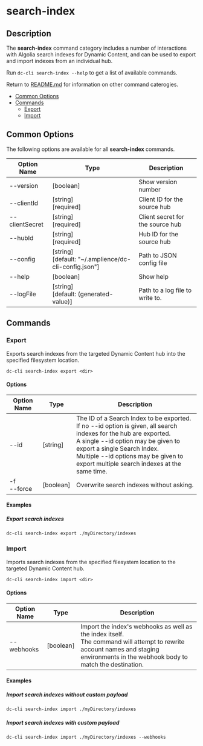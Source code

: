 # search-index

## Description

The **search-index** command category includes a number of interactions with Algolia search indexes for Dynamic Content, and can be used to export and import indexes from an individual hub.

Run `dc-cli search-index --help` to get a list of available commands.

Return to [README.md](../README.md) for information on other command caterogies.

<!-- MarkdownTOC levels="2,3" autolink="true" -->

- [Common Options](#common-options)
- [Commands](#commands)
  - [Export](#export)
  - [Import](#import)

<!-- /MarkdownTOC -->

## Common Options

The following options are available for all **search-index** commands.

| Option Name    | Type                                                       | Description                      |
| -------------- | ---------------------------------------------------------- | -------------------------------- |
| --version      | [boolean]                                                  | Show version number              |
| --clientId     | [string]<br />[required]                                   | Client ID for the source hub     |
| --clientSecret | [string]<br />[required]                                   | Client secret for the source hub |
| --hubId        | [string]<br />[required]                                   | Hub ID for the source hub        |
| --config       | [string]<br />[default: "~/.amplience/dc-cli-config.json"] | Path to JSON config file         |
| --help         | [boolean]                                                  | Show help                        |
| --logFile      | [string]<br />[default: (generated-value)]                 | Path to a log file to write to.  |

## Commands

### Export

Exports search indexes from the targeted Dynamic Content hub into the specified filesystem location.

```
dc-cli search-index export <dir>
```

#### Options

| Option Name     | Type      | Description                                                  |
| --------------- | --------- | ------------------------------------------------------------ |
| --id            | [string]  | The ID of a Search Index to be exported.<br/>If no --id option is given, all search indexes for the hub are exported.<br/>A single --id option may be given to export a single Search Index.<br/>Multiple --id options may be given to export multiple search indexes at the same time. |
| -f<br />--force | [boolean] | Overwrite search indexes without asking.                     |

#### Examples

##### Export search indexes

`dc-cli search-index export ./myDirectory/indexes`

### Import

Imports search indexes from the specified filesystem location to the targeted Dynamic Content hub.

```
dc-cli search-index import <dir>
```

#### Options

| Option Name | Type      | Description                                                  |
| ----------- | --------- | ------------------------------------------------------------ |
| --webhooks  | [boolean] | Import the index's webhooks as well as the index itself.<br />The command will attempt to rewrite account names and staging environments in the webhook body to match the destination. |

#### Examples

##### Import search indexes without custom payload

`dc-cli search-index import ./myDirectory/indexes`

##### Import search indexes with custom payload

`dc-cli search-index import ./myDirectory/indexes --webhooks`